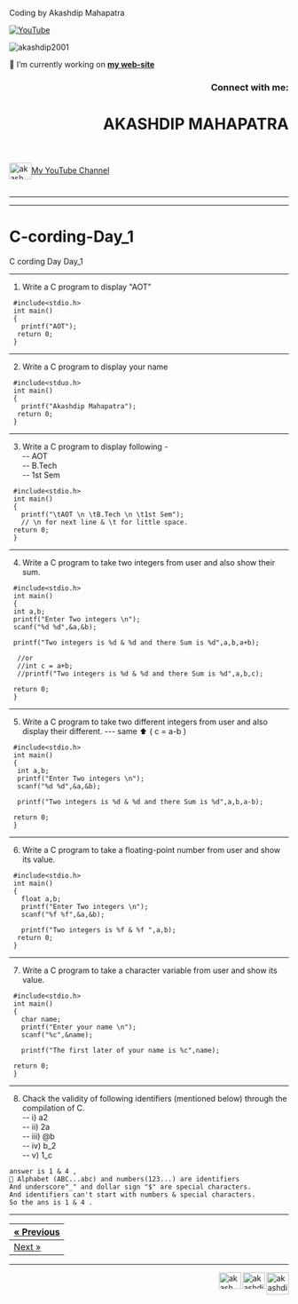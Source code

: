 Coding by Akashdip Mahapatra

[![YouTube](https://yt3.ggpht.com/7tPHyFi7-QyTnhpc484ZzTuRp0fZSY-CUuykvzuKdKYIwt0fmw98SWMqwRy_7pZ6LQzEYJlvXA=s88-c-k-c0x00ffffff-no-rj-mo)](https://www.youtube.com/channel/UCxvmp634YDc41xCWOdvWqoQ)

<p align="left"> <img src="https://komarev.com/ghpvc/?username=akashdip2001&label=Profile%20views&color=0e75b6&style=flat" alt="akashdip2001" /> </p>

 🔭 I’m currently working on [**my web-site**](https://akashdip2001.github.io/linktree/)
 <h3 align="right">Connect with me:</h3>
 
<h1 align="right">AKASHDIP MAHAPATRA</h1>

<br>
<br>
<a href="https://www.youtube.com/c/akash aot" target="blank"><img align="center" src="https://raw.githubusercontent.com/rahuldkjain/github-profile-readme-generator/master/src/images/icons/Social/youtube.svg" alt="akash aot" height="30" width="40" />My YouTube Channel</a>
<br>
<br>

---
---
# C-cording-Day_1
C cording Day Day_1 

---
1) Write a C program to display "AOT"
```
 #include<stdio.h>
 int main()
 {
   printf("AOT");
  return 0;
 }
 ```
 ---
 2) Write a C program to display your name
 ```
  #include<stduo.h>
  int main()
  {
    printf("Akashdip Mahapatra");
   return 0;
  }
```
---
3) Write a C program to display following - <br/>
  -- AOT <br/>
  -- B.Tech <br/>
  -- 1st Sem <br/>
```
 #include<stdio.h>
 int main()
 {
   printf("\tAOT \n \tB.Tech \n \t1st Sem"); 
   // \n for next line & \t for little space.
 return 0;
 }
```
---
4) Write a C program to take two integers from user and also show their sum.   
```
 #include<stdio.h>
 int main()
 {
 int a,b;
 printf("Enter Two integers \n");
 scanf("%d %d",&a,&b);
   
 printf("Two integers is %d & %d and there Sum is %d",a,b,a+b);
       
  //or
  //int c = a+b;
  //printf("Two integers is %d & %d and there Sum is %d",a,b,c);
       
 return 0;
 }
```
---
5) Write a C program to take two different integers from user and also display their different. --- same ⬆️ ( c = a-b )
```
 #include<stdio.h>
 int main()
 {
  int a,b;
  printf("Enter Two integers \n");
  scanf("%d %d",&a,&b);
   
  printf("Two integers is %d & %d and there Sum is %d",a,b,a-b);
       
 return 0;
 }
```
---
6) Write a C program to take a floating-point number from user and show its value.
``` 
 #include<stdio.h>
 int main()
 {
   float a,b;
   printf("Enter Two integers \n");
   scanf("%f %f",&a,&b);
 
   printf("Two integers is %f & %f ",a,b);
  return 0;
 }
```
---
7) Write a C program to take a character variable from user and show its value.
```
 #include<stdio.h>
 int main()
 {
   char name;
   printf("Enter your name \n");
   scanf("%c",&name);
       
   printf("The first later of your name is %c",name);
              
 return 0;
 }
```
---
8) Chack the validity of following identifiers (mentioned below) through the compilation of C. <br/>
      -- i)   a2 <br/>
      -- ii)  2a <br/>
      -- iii) @b <br/>
      -- iv)  b_2 <br/>
      -- v)   1_c <br/>
```
answer is 1 & 4 , 
🌿 Alphabet (ABC...abc) and numbers(123...) are identifiers 
And underscore"_" and dollar sign "$" are special characters. 
And identifiers can't start with numbers & special characters.
So the ans is 1 & 4 .
```
---

| <a href="https://www.youtube.com/c/akash aot" class="previous">&laquo; Previous</a> <br/> |
|--------------------------------------------------------------------------------------|
| <a href="https://akashdip2001.github.io/C-coding-Day_2/" class="next">Next &raquo;</a> |

---
 <a href="https://akashdip2001.github.io/linktree/" target="blank"><img align="right" src="https://yt3.ggpht.com/7tPHyFi7-QyTnhpc484ZzTuRp0fZSY-CUuykvzuKdKYIwt0fmw98SWMqwRy_7pZ6LQzEYJlvXA=s88-c-k-c0x00ffffff-no-rj-mo" alt="akashdip2001" height="40" width="40" /></a>
<a href="https://linkedin.com/in/akashdip-mahapatra-330687204" target="blank"><img align="right" src="https://raw.githubusercontent.com/rahuldkjain/github-profile-readme-generator/master/src/images/icons/Social/linked-in-alt.svg" alt="akashdip-mahapatra-330687204" height="30" width="40" /></a>
<a href="https://www.youtube.com/c/akash aot" target="blank"><img align="right" src="https://raw.githubusercontent.com/rahuldkjain/github-profile-readme-generator/master/src/images/icons/Social/youtube.svg" alt="akash aot" height="30" width="40" /></a>

